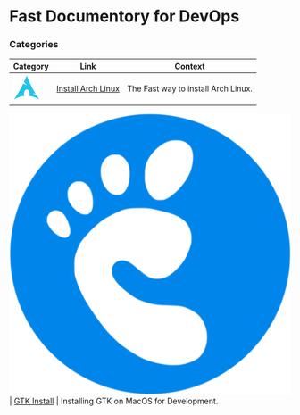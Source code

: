 # Fast Documentory for DevOps


### Categories
Category | Link | Context
 | --- |--- | ---
![ArchLinux](/pics/categories/ArchLinux.svg) | [Install Arch Linux](https://github.com/lashkaryrad/Documentation/blob/main/md/install_archlinux.md) | The Fast way to install Arch Linux.

![Gnome](/pics/categories/Gnome.png) | [GTK Install](https://github.com/lashkaryrad/Documentation/blob/main/md/installing_gtk3_on_mac.md) | Installing GTK on MacOS for Development.

